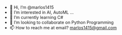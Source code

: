 - 👋 Hi, I’m @marlos1415
- 👀 I’m interested in AI, AutoML ...
- 🌱 I’m currently learning C# 
- 💞️ I’m looking to collaborate on Python Programming
- 📫 How to reach me at email? marlos1415@gmail.com 

<!---
marlos1415/marlos1415 is a ✨ special ✨ repository because its `README.md` (this file) appears on your GitHub profile.
You can click the Preview link to take a look at your changes.
--->
